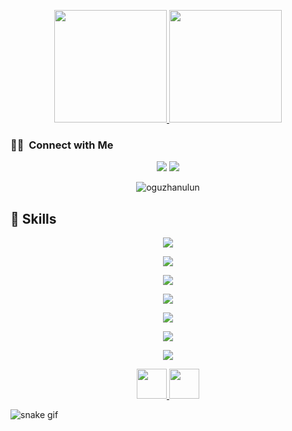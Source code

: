 <p align="center">
  <a href="https://github.com/oguzhanulun">
      <img height="180em" src="https://github-readme-stats-eight-theta.vercel.app/api?username=oguzhanulun&show_icons=true&theme=algolia&include_all_commits=true&count_private=true"/>
    <img height="180em" src="https://github-readme-stats-eight-theta.vercel.app/api/top-langs/?username=oguzhanulun&layout=compact&langs_count=8&theme=algolia"/>
  </a>
</p>

### 🤝🏻 &nbsp;Connect with Me

<p align="center">
<a href="https://www.linkedin.com/in/oğuzhan-ulun"><img src="https://img.shields.io/badge/Oğuzhan%20ULUN-0077B5?style=flat&logo=Linkedin&logoColor=white"/></a>
<a href="mailto:ulunoguzhan@gmail.com.tr"><img src="https://img.shields.io/badge/-ulunoguzhan@gmail.com.tr-D14836?style=flat&logo=Gmail&logoColor=white"/></a>
</p>

<p align="center"> <img src="https://komarev.com/ghpvc/?username=oguzhanulun&label=Profile%20views&color=0e75b6&style=flat" alt="oguzhanulun" /> </p>

## 🚀 Skills
 </p>
 <p align="center">
  <a href="https://skillicons.dev">
    <img src="https://skillicons.dev/icons?i=nextjs,react,redux,js,html,css,py" />
  </a>
 </p>
 <p align="center">
  <a href="https://skillicons.dev">
    <img src="https://skillicons.dev/icons?i=nodejs,express,django" />
  </a>
 </p>
 <p align="center">
  <a href="https://skillicons.dev">
    <img src="https://skillicons.dev/icons?i=mongodb,postgres,mysql,sqlite,sequelize" />
  </a>
 </p>
 <p align="center">
  <a href="https://skillicons.dev">
    <img src="https://skillicons.dev/icons?i=tailwind,styledcomponents,sass,materialui,bootstrap" />
  </a>
 </p>
 <p align="center">
  <a href="https://skillicons.dev">
    <img src="https://skillicons.dev/icons?i=git,discord,vim,github,linux,postman,stackoverflow,vscode" />
  </a>
 </p>
 <p align="center">
  <a href="https://skillicons.dev">
    <img src="https://skillicons.dev/icons?i=firebase,heroku,netlify,vercel" />
  </a>
 </p>
 <p align="center">
  <a href="https://skillicons.dev">
    <img src="https://skillicons.dev/icons?i=linkedin,instagram,twitter" />
  </a>
 </p>
 <p align="center">
 <a href="#" target="_blank"> <img src="https://user-images.githubusercontent.com/94930605/160258720-2a39e2f4-cb61-4b1a-9303-db050ffaa003.png" height="48"/> </a>  
 <a href="#" target="_blank"> <img src="https://logos-marcas.com/wp-content/uploads/2021/03/Jira-Emblema.png" height="48"/> </a>
 </p>
</p>


![snake gif](https://github.com/oguzhanulun/oguzhanulun/blob/output/github-contribution-grid-snake.gif)
